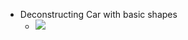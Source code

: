 - Deconstructing Car with basic shapes
	- ![](https://i.pinimg.com/originals/6a/8e/c2/6a8ec232e3ce8329705a829828bc7df9.png)